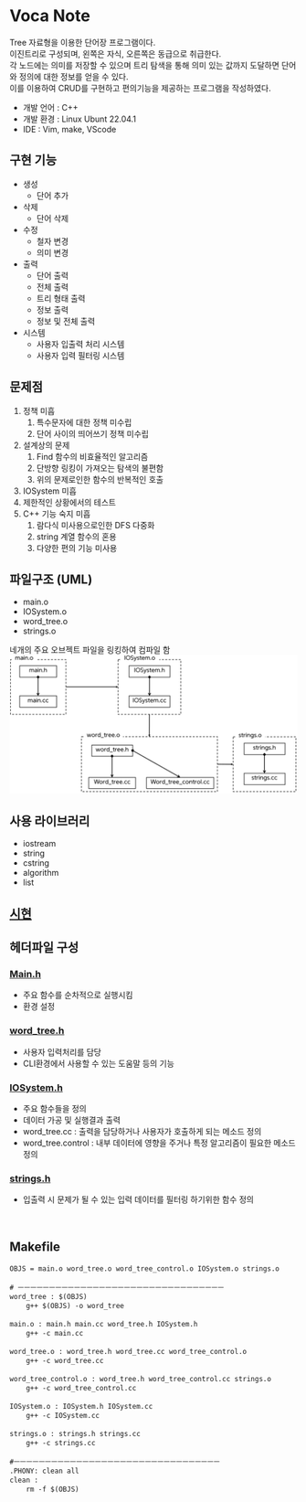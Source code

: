 # Voca Note
Tree 자료형을 이용한 단어장 프로그램이다.</br>
이진트리로 구성되며, 왼쪽은 자식, 오른쪽은 동급으로 취급한다.</br>
각 노드에는 의미를 저장할 수 있으며 트리 탐색을 통해 의미 있는 값까지 도달하면 단어와 정의에 대한 정보를 얻을 수 있다.</br>
이를 이용하여 CRUD를 구현하고 편의기능을 제공하는 프로그램을 작성하였다.</br>

* 개발 언어 : C++
* 개발 환경 : Linux Ubunt 22.04.1
* IDE : Vim, make, VScode

## 구현 기능
* 생성
	- 단어 추가
* 삭제
	- 단어 삭제
* 수정
	- 철자 변경
	- 의미 변경
* 출력
	- 단어 출력
	- 전체 출력
	- 트리 형태 출력
	- 정보 출력
	- 정보 및 전체 출력
* 시스템
	- 사용자 입출력 처리 시스템
	- 사용자 입력 필터링 시스템

## 문제점
1. 정책 미흡
   1. 특수문자에 대한 정책 미수립
   2. 단어 사이의 띄어쓰기 정책 미수립
2. 설계상의 문제
   1. Find 함수의 비효율적인 알고리즘
   2. 단방향 링킹이 가져오는 탐색의 불편함
   3. 위의 문제로인한 함수의 반복적인 호출
3. IOSystem 미흡
4. 제한적인 상황에서의 테스트
5. C++ 기능 숙지 미흡
   1. 람다식 미사용으로인한 DFS 다중화
   2. string 계열 함수의 혼용
   3. 다양한 편의 기능 미사용

## 파일구조 (UML)
* main.o
* IOSystem.o
* word_tree.o
* strings.o

네개의 주요 오브젝트 파일을 링킹하여 컴파일 함</br>
<img src = "./img/file_struct.png" width="700" ></br>

## 사용 라이브러리
* iostream
* string  
* cstring      
* algorithm            
* list      

## [시현](./MarkDown/demonsteration.md)

## 헤더파일 구성
### [Main.h](./MarkDown/main.md)</br>
- 주요 함수를 순차적으로 실행시킴
- 환경 설정

### [word_tree.h](./MarkDown/word_tree.md)</br>
- 사용자 입력처리를 담당
- CLI환경에서 사용할 수 있는 도움말 등의 기능

### [IOSystem.h](./MarkDown/IOSystem.md)</br>
- 주요 함수들을 정의
- 데이터 가공 및 실행결과 출력
- word_tree.cc  : 출력을 담당하거나 사용자가 호출하게 되는 메소드 정의
- word_tree.control : 내부 데이터에 영향을 주거나 특정 알고리즘이 필요한 메소드 정의

### [strings.h](./MarkDown/strings.md)</br>
- 입출력 시 문제가 될 수 있는 입력 데이터를 필터링 하기위한 함수 정의
</br>

## Makefile 

```
OBJS = main.o word_tree.o word_tree_control.o IOSystem.o strings.o 

# ㅡㅡㅡㅡㅡㅡㅡㅡㅡㅡㅡㅡㅡㅡㅡㅡㅡㅡㅡㅡㅡㅡㅡㅡㅡㅡㅡㅡㅡㅡㅡㅡㅡ
word_tree : $(OBJS)
	g++ $(OBJS) -o word_tree

main.o : main.h main.cc word_tree.h IOSystem.h
	g++ -c main.cc

word_tree.o : word_tree.h word_tree.cc word_tree_control.o
	g++ -c word_tree.cc

word_tree_control.o : word_tree.h word_tree_control.cc strings.o
	g++ -c word_tree_control.cc

IOSystem.o : IOSystem.h IOSystem.cc
	g++ -c IOSystem.cc

strings.o : strings.h strings.cc
	g++ -c strings.cc

#ㅡㅡㅡㅡㅡㅡㅡㅡㅡㅡㅡㅡㅡㅡㅡㅡㅡㅡㅡㅡㅡㅡㅡㅡㅡㅡㅡㅡㅡㅡㅡㅡㅡ
.PHONY: clean all
clean : 
	rm -f $(OBJS)
```

